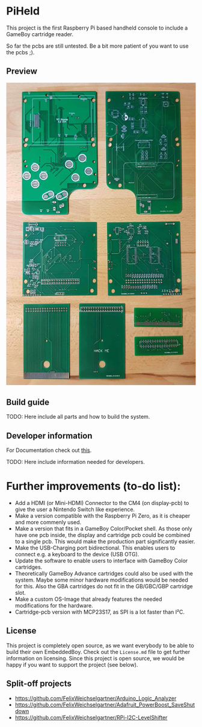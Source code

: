 # PiHeld

This project is the first Raspberry Pi based handheld console to include a GameBoy cartridge reader.

So far the pcbs are still untested. Be a bit more patient of you want to use the pcbs ;).

## Preview

![all_pcbs](./doc/img/pcbs_all_pcbs.jpg)

## Build guide

TODO: Here include all parts and how to build the system.

## Developer information

For Documentation check out [this](./doc/README.md).

TODO: Here include information needed for developers.

# Further improvements (to-do list):

* Add a HDMI (or Mini-HDMI) Connector to the CM4 (on display-pcb) to give the user a Nintendo Switch like experience.
* Make a version compatible with the Raspberry Pi Zero, as it is cheaper and more commenly used.
* Make a version that fits in a GameBoy Color/Pocket shell. As those only have one pcb inside, the display and cartridge pcb could be combined to a single pcb. This would make the production part significantly easier.
* Make the USB-Charging port bidirectional. This enables users to connect e.g. a keyboard to the device (USB OTG).
* Update the software to enable users to interface with GameBoy Color cartridges.
* Theoretically GameBoy Advance cartridges could also be used with the system. Maybe some minor hardware modifications would be needed for this. Also the GBA cartridges do not fit in the GB/GBC/GBP cartridge slot.
* Make a custom OS-Image that already features the needed modifications for the hardware.
* Cartridge-pcb version with MCP23S17, as SPI is a lot faster than I²C.

## License

This project is completely open source, as we want everybody to be able to build their own EmbeddedBoy. Check out the `License.md` file to get further information on licensing. Since this project is open source, we would be happy if you want to support the project (see below).

## Split-off projects

* https://github.com/FelixWeichselgartner/Arduino_Logic_Analyzer
* https://github.com/FelixWeichselgartner/Adafruit_PowerBoost_SaveShutdown
* https://github.com/FelixWeichselgartner/RPi-I2C-LevelShifter
